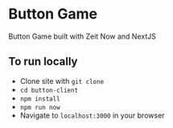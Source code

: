 # Button Game

Button Game built with Zeit Now and NextJS

## To run locally

- Clone site with `git clone`
- `cd button-client`
- `npm install`
- `npm run now`
- Navigate to `localhost:3000` in your browser
